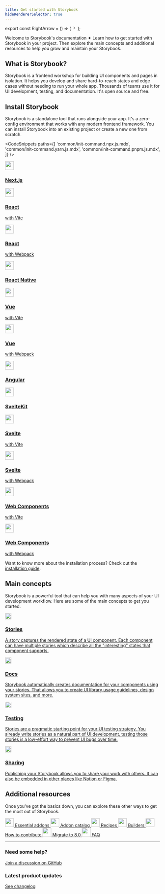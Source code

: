 ```yaml
---
title: Get started with Storybook
hideRendererSelector: true
---
```


<!-- prettier-ignore-start -->

export const RightArrow = () => (
  <svg width="14" height="14" viewBox="0 0 14 14" fill="none" xmlns="http://www.w3.org/2000/svg"><path fill-rule="evenodd" clip-rule="evenodd" d="M4.896 10.146a.5.5 0 00.708.708l3.5-3.5a.5.5 0 000-.708l-3.5-3.5a.5.5 0 10-.708.708L8.043 7l-3.147 3.146z" fill="currentColor"></path></svg>
);

<!-- prettier-ignore-end -->

Welcome to Storybook's documentation ✦ Learn how to get started with Storybook in your project. Then explore the main concepts and additional resources to help you grow and maintain your Storybook.

## What is Storybook?

Storybook is a frontend workshop for building UI components and pages in isolation. It helps you develop and share hard-to-reach states and edge cases without needing to run your whole app. Thousands of teams use it for UI development, testing, and documentation. It's open source and free.

## Install Storybook

Storybook is a standalone tool that runs alongside your app. It's a zero-config environment that works with any modern frontend framework. You can install Storybook into an existing project or create a new one from scratch.

<!-- prettier-ignore-start -->

<CodeSnippets
  paths={[
   'common/init-command.npx.js.mdx',
   'common/init-command.yarn.js.mdx',
   'common/init-command.pnpm.js.mdx',
  ]}
/>

<!-- prettier-ignore-end -->

<div class="sb-grid three-up">
  <a href="./nextjs/?renderer=react" class="framework card">
    <img src="/images/logos/renderers/logo-nextjs.svg" width="28" height="28" alt="" class="img" />
    <h3>Next.js</h3>
  </a>
  <a href="./react-vite/?renderer=react" class="framework card">
    <img src="/images/logos/renderers/logo-react.svg" width="28" height="28" alt="" class="img" />
    <div>
      <h3>React</h3>
      <p>with Vite</p>
    </div>
  </a>
  <a href="./react-webpack5/?renderer=react" class="framework card">
    <img src="/images/logos/renderers/logo-react.svg" width="28" height="28" alt="" class="img" />
    <div>
      <h3>React</h3>
      <p>with Webpack</p>
    </div>
  </a>
  <a href="https://github.com/storybookjs/react-native" target="_blank" class="framework card">
    <img src="/images/logos/renderers/logo-react.svg" width="28" height="28" alt="" class="img" />
    <h3>React Native</h3>
  </a>
  <a href="./vue-vite/?renderer=vue" class="framework card">
    <img src="/images/logos/renderers/logo-vue.svg" width="28" height="28" alt="" class="img" />
    <div>
      <h3>Vue</h3>
      <p>with Vite</p>
    </div>
  </a>
  <a href="./vue-webpack5/?renderer=vue" class="framework card">
    <img src="/images/logos/renderers/logo-vue.svg" width="28" height="28" alt="" class="img" />
    <div>
      <h3>Vue</h3>
      <p>with Webpack</p>
    </div>
  </a>
  <a href="./angular/?renderer=angular" class="framework card">
    <img src="/images/logos/renderers/logo-angular.svg" width="28" height="28" alt="" class="img" />
    <h3>Angular</h3>
  </a>
  <a href="./sveltekit/?renderer=svelte" class="framework card">
    <img src="/images/logos/renderers/logo-svelte.svg" width="28" height="28" alt="" class="img" />
    <h3>SvelteKit</h3>
  </a>
  <a href="./svelte-vite/?renderer=svelte" class="framework card">
    <img src="/images/logos/renderers/logo-svelte.svg" width="28" height="28" alt="" class="img" />
    <div>
      <h3>Svelte</h3>
      <p>with Vite</p>
    </div>
  </a>
  <a href="./svelte-webpack5/?renderer=svelte" class="framework card">
    <img src="/images/logos/renderers/logo-svelte.svg" width="28" height="28" alt="" class="img" />
    <div>
      <h3>Svelte</h3>
      <p>with Webpack</p>
    </div>
  </a>
  <a href="./web-components-vite/?renderer=web-components" class="framework card">
    <img src="/images/logos/renderers/logo-web-components.svg" width="28" height="28" alt="" class="img" />
    <div>
      <h3>Web Components</h3>
      <p>with Vite</p>
    </div>
  </a>
  <a href="./web-components-webpack5/?renderer=web-components" class="framework card">
    <img src="/images/logos/renderers/logo-web-components.svg" width="28" height="28" alt="" class="img" />
    <div>
      <h3>Web Components</h3>
      <p>with Webpack</p>
    </div>
  </a>
</div>

Want to know more about the installation process? Check out the [installation guide](./install.md).

## Main concepts

Storybook is a powerful tool that can help you with many aspects of your UI development workflow. Here are some of the main concepts to get you started.

<div class="sb-grid two-up">
  <a href="../writing-stories/index.md" class="card card-large concept">
    <img src="/images/icons/icon-story.svg" alt="" width="20" height="20" class="img" />
    <h3>Stories</h3>
    <p>A story captures the rendered state of a UI component. Each component can have multiple stories which describe all the "interesting" states that component supports.</p>
  </a>
  <a href="../writing-docs/index.md" class="card card-large concept">
    <img src="/images/icons/icon-docs.svg" alt="" width="20" height="20" class="img" />
    <h3>Docs</h3>
    <p>Storybook automatically creates documentation for your components using your stories. That allows you to create UI library usage guidelines, design system sites, and more.</p>
  </a>
  <a href="../writing-tests/index.md" class="card card-large concept">
    <img src="/images/icons/icon-testing.svg" alt="" width="20" height="20" class="img" />
    <h3>Testing</h3>
    <p>Stories are a pragmatic starting point for your UI testing strategy. You already write stories as a natural part of UI development, testing those stories is a low-effort way to prevent UI bugs over time.</p>
  </a>
  <a href="../sharing/index.md" class="card card-large concept">
    <img src="/images/icons/icon-sharing.svg" alt="" width="20" height="20" class="img" />
    <h3>Sharing</h3>
    <p>Publishing your Storybook allows you to share your work with others. It can also be embedded in other places like Notion or Figma.</p>
  </a>
</div>

## Additional resources

Once you've got the basics down, you can explore these other ways to get the most out of Storybook.

<div class="sb-grid three-up">
  <a href="../essentials/index.md" class="resource">
    <img src="/images/icons/icon-more.svg" width="28" height="28" alt="" class="img" />
    Essential addons
  </a>
  <a href="https://storybook.js.org/integrations/" class="resource">
    <img src="/images/icons/icon-more.svg" width="28" height="28" alt="" class="img" />
    Addon catalog
  </a>
  <a href="https://storybook.js.org/integrations/" class="resource">
    <img src="/images/icons/icon-more.svg" width="28" height="28" alt="" class="img" />
    Recipes
  </a>
  <a href="../builders/index.md" class="resource">
    <img src="/images/icons/icon-more.svg" width="28" height="28" alt="" class="img" />
    Builders
  </a>
  <a href="../contribute/index.md" class="resource">
    <img src="/images/icons/icon-more.svg" width="28" height="28" alt="" class="img" />
    How to contribute
  </a>
  <a href="../migration-guide/index.md" class="resource">
    <img src="/images/icons/icon-more.svg" width="28" height="28" alt="" class="img" />
    Migrate to 8.0
  </a>
  <a href="../faq.md" class="resource">
    <img src="/images/icons/icon-more.svg" width="28" height="28" alt="" class="img" />
    FAQ
  </a>
</div>

---

<div class="sb-grid two-up">
  <div class="help">
    <h3>Need some help?</h3>
    <a href="https://github.com/storybookjs/storybook/discussions/categories/help">Join a discussion on GitHub<RightArrow /></a>
  </div>
  <div class="help">
    <h3>Latest product updates</h3>
    <a href="https://storybook.js.org/releases/">See changelog<RightArrow /></a>
  </div>
</div>

<style>
  {`
    .sb-grid {
      display: grid;
      gap: 16px;
    }

    .sb-grid.two-up {
      grid-template-columns: repeat(1, 1fr);
    }

    .sb-grid.three-up {
      grid-template-columns: repeat(1, 1fr);
    }

    @media (min-width: 440px) {
      .sb-grid.two-up {
        grid-template-columns: repeat(2, 1fr);
      }

      .sb-grid.three-up {
        grid-template-columns: repeat(2, 1fr);
      }
    }

    @media (min-width: 1280px) {
      .sb-grid.three-up {
        grid-template-columns: repeat(3, 1fr);
      }
    }

    a.sb-grid-item.sb-grid-item.sb-grid-item {
      color: inherit;
      text-decoration: none;
    }

    .card {
      border-radius: 6px;
      border: 1px solid #D9E8F2;
      padding: 12px;
      transition: border-color 0.2s ease;
      color: inherit;
      text-decoration: none;
    }

    .card:hover {
      border-color: #B2C3CD;
    }

    .card h3 {
      font-size: 16px;
      font-weight: 600;
      line-height: 28px;
      margin: 0;
      color: #000;
      text-decoration: none;
    }

    .card p {
      font-size: 14px;
      line-height: 24px;
      margin: 0;
      color: #454E54;
      text-decoration: none;
    }

    .card.card-large {
      padding: 24px 28px;
    }

    .card.card-large h3 {
      font-size: 18px;
      font-weight: 700;
    }
    
    .framework {
      display: flex !important;
      flex-direction: row;
      align-items: center;
      height: 80px;
      gap: 12px;
      padding-left: 20px;
    }

    .framework h3 {
      line-height: 18px;
    }

    .concept {
      display: grid !important;
      grid-template-columns: auto 1fr;
      grid-template-rows: auto 1fr;
      gap: 12px;
      row-gap: 12px;
    }

    .concept .img {
      align-self: baseline;
      margin-top: 4px;
    }

    .concept p {
      grid-column: span 2;
    }

    .resource {
      display: flex !important;
      align-items: center;
      gap: 8px;
    }

    .help {
      margin-bottom: 24px;
    }

    .help h3 {
      margin-top: 0;
    }

    .help a {
      display: flex !important;
      align-items: center;
      gap: 4px;
    }
  `}
</style>
